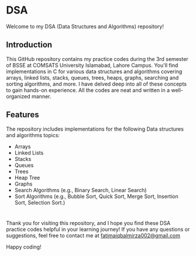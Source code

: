 

# DSA
Welcome to my DSA (Data Structures and Algorithms) repository!
 
 ## Introduction
This GitHub repository contains my practice codes during the 3rd semester of BSSE at COMSATS University Islamabad, Lahore Campus. You'll find implementations in C for various data structures and algorithms covering arrays, linked lists, stacks, queues, trees, heaps, graphs, searching and sorting algorithms, and more. I have delved deep into all of these concepts to gain hands-on experience. All the codes are neat and written in a well-organized manner.

## Features
The repository includes implementations for the following Data structures and algorithms topics:

- Arrays
- Linked Lists
- Stacks
- Queues
- Trees
- Heap Tree
- Graphs
- Search Algorithms (e.g., Binary Search, Linear Search)
- Sort Algorithms (e.g., Bubble Sort, Quick Sort, Merge Sort, Insertion Sort, Selection Sort.)

# 
Thank you for visiting this repository, and I hope you find these DSA practice codes helpful in your learning journey! If you have any questions or suggestions, 
feel free to contact me at fatimaiqbalmirza002@gmail.com

Happy coding!


